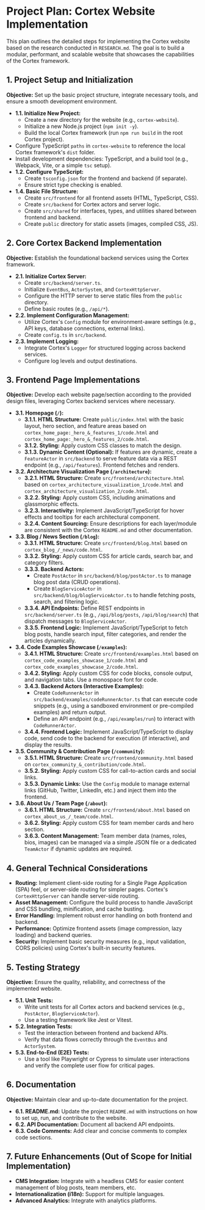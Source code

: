 # Project Plan: Cortex Website Implementation

This plan outlines the detailed steps for implementing the Cortex website based on the research conducted in `RESEARCH.md`. The goal is to build a modular, performant, and scalable website that showcases the capabilities of the Cortex framework.

## 1. Project Setup and Initialization

**Objective:** Set up the basic project structure, integrate necessary tools, and ensure a smooth development environment.

*   **1.1. Initialize New Project:**
    *   Create a new directory for the website (e.g., `cortex-website`).
    *   Initialize a new Node.js project (`npm init -y`).
    *   Build the local Cortex framework (run `npm run build` in the root Cortex project).
*   Configure TypeScript `paths` in `cortex-website` to reference the local Cortex framework's `dist` folder.
*   Install development dependencies: TypeScript, and a build tool (e.g., Webpack, Vite, or a simple `tsc` setup).
*   **1.2. Configure TypeScript:**
    *   Create `tsconfig.json` for the frontend and backend (if separate).
    *   Ensure strict type checking is enabled.
*   **1.4. Basic File Structure:**
    *   Create `src/frontend` for all frontend assets (HTML, TypeScript, CSS).
    *   Create `src/backend` for Cortex actors and server logic.
    *   Create `src/shared` for interfaces, types, and utilities shared between frontend and backend.
    *   Create `public` directory for static assets (images, compiled CSS, JS).

## 2. Core Cortex Backend Implementation

**Objective:** Establish the foundational backend services using the Cortex framework.

*   **2.1. Initialize Cortex Server:**
    *   Create `src/backend/server.ts`.
    *   Initialize `EventBus`, `ActorSystem`, and `CortexHttpServer`.
    *   Configure the HTTP server to serve static files from the `public` directory.
    *   Define basic routes (e.g., `/api/*`).
*   **2.2. Implement Configuration Management:**
    *   Utilize Cortex's `Config` module for environment-aware settings (e.g., API keys, database connections, external links).
    *   Create `config.ts` in `src/backend`.
*   **2.3. Implement Logging:**
    *   Integrate Cortex's `Logger` for structured logging across backend services.
    *   Configure log levels and output destinations.

## 3. Frontend Page Implementations

**Objective:** Develop each website page/section according to the provided design files, leveraging Cortex backend services where necessary.

*   **3.1. Homepage (`/`):**
    *   **3.1.1. HTML Structure:** Create `public/index.html` with the basic layout, hero section, and feature areas based on `cortex_home_page:_hero_&_features_1/code.html` and `cortex_home_page:_hero_&_features_2/code.html`.
    *   **3.1.2. Styling:** Apply custom CSS classes to match the design.
    *   **3.1.3. Dynamic Content (Optional):** If features are dynamic, create a `FeatureActor` in `src/backend` to serve feature data via a REST endpoint (e.g., `/api/features`). Frontend fetches and renders.
*   **3.2. Architecture Visualization Page (`/architecture`):**
    *   **3.2.1. HTML Structure:** Create `src/frontend/architecture.html` based on `cortex_architecture_visualization_1/code.html` and `cortex_architecture_visualization_2/code.html`.
    *   **3.2.2. Styling:** Apply custom CSS, including animations and glassmorphic effects.
    *   **3.2.3. Interactivity:** Implement JavaScript/TypeScript for hover effects and tooltips for each architectural component.
    *   **3.2.4. Content Sourcing:** Ensure descriptions for each layer/module are consistent with the Cortex `README.md` and other documentation.
*   **3.3. Blog / News Section (`/blog`):**
    *   **3.3.1. HTML Structure:** Create `src/frontend/blog.html` based on `cortex_blog_/_news/code.html`.
    *   **3.3.2. Styling:** Apply custom CSS for article cards, search bar, and category filters.
    *   **3.3.3. Backend Actors:**
        *   Create `PostActor` in `src/backend/blog/postActor.ts` to manage blog post data (CRUD operations).
        *   Create `BlogServiceActor` in `src/backend/blog/blogServiceActor.ts` to handle fetching posts, search, and filtering logic.
    *   **3.3.4. API Endpoints:** Define REST endpoints in `src/backend/server.ts` (e.g., `/api/blog/posts`, `/api/blog/search`) that dispatch messages to `BlogServiceActor`.
    *   **3.3.5. Frontend Logic:** Implement JavaScript/TypeScript to fetch blog posts, handle search input, filter categories, and render the articles dynamically.
*   **3.4. Code Examples Showcase (`/examples`):**
    *   **3.4.1. HTML Structure:** Create `src/frontend/examples.html` based on `cortex_code_examples_showcase_1/code.html` and `cortex_code_examples_showcase_2/code.html`.
    *   **3.4.2. Styling:** Apply custom CSS for code blocks, console output, and navigation tabs. Use a monospace font for code.
    *   **3.4.3. Backend Actors (Interactive Examples):**
        *   Create `CodeRunnerActor` in `src/backend/examples/codeRunnerActor.ts` that can execute code snippets (e.g., using a sandboxed environment or pre-compiled examples) and return output.
        *   Define an API endpoint (e.g., `/api/examples/run`) to interact with `CodeRunnerActor`.
    *   **3.4.4. Frontend Logic:** Implement JavaScript/TypeScript to display code, send code to the backend for execution (if interactive), and display the results.
*   **3.5. Community & Contribution Page (`/community`):**
    *   **3.5.1. HTML Structure:** Create `src/frontend/community.html` based on `cortex_community_&_contribution/code.html`.
    *   **3.5.2. Styling:** Apply custom CSS for call-to-action cards and social links.
    *   **3.5.3. Dynamic Links:** Use the `Config` module to manage external links (GitHub, Twitter, LinkedIn, etc.) and inject them into the frontend.
*   **3.6. About Us / Team Page (`/about`):**
    *   **3.6.1. HTML Structure:** Create `src/frontend/about.html` based on `cortex_about_us_/_team/code.html`.
    *   **3.6.2. Styling:** Apply custom CSS for team member cards and hero section.
    *   **3.6.3. Content Management:** Team member data (names, roles, bios, images) can be managed via a simple JSON file or a dedicated `TeamActor` if dynamic updates are required.

## 4. General Technical Considerations

*   **Routing:** Implement client-side routing for a Single Page Application (SPA) feel, or server-side routing for simpler pages. Cortex's `CortexHttpServer` can handle server-side routing.
*   **Asset Management:** Configure the build process to handle JavaScript and CSS bundling, minification, and cache busting.
*   **Error Handling:** Implement robust error handling on both frontend and backend.
*   **Performance:** Optimize frontend assets (image compression, lazy loading) and backend queries.
*   **Security:** Implement basic security measures (e.g., input validation, CORS policies) using Cortex's built-in security features.

## 5. Testing Strategy

**Objective:** Ensure the quality, reliability, and correctness of the implemented website.

*   **5.1. Unit Tests:**
    *   Write unit tests for all Cortex actors and backend services (e.g., `PostActor`, `BlogServiceActor`).
    *   Use a testing framework like Jest or Vitest.
*   **5.2. Integration Tests:**
    *   Test the interaction between frontend and backend APIs.
    *   Verify that data flows correctly through the `EventBus` and `ActorSystem`.
*   **5.3. End-to-End (E2E) Tests:**
    *   Use a tool like Playwright or Cypress to simulate user interactions and verify the complete user flow for critical pages.

## 6. Documentation

**Objective:** Maintain clear and up-to-date documentation for the project.

*   **6.1. README.md:** Update the project `README.md` with instructions on how to set up, run, and contribute to the website.
*   **6.2. API Documentation:** Document all backend API endpoints.
*   **6.3. Code Comments:** Add clear and concise comments to complex code sections.

## 7. Future Enhancements (Out of Scope for Initial Implementation)

*   **CMS Integration:** Integrate with a headless CMS for easier content management of blog posts, team members, etc.
*   **Internationalization (i18n):** Support for multiple languages.
*   **Advanced Analytics:** Integrate with analytics platforms.
